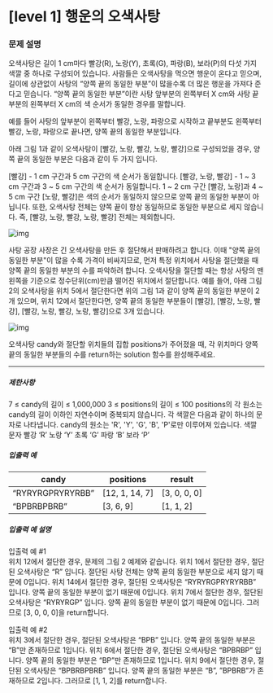 # [level 1] 행운의 오색사탕

### 문제 설명
오색사탕은 길이 1 cm마다 빨강(R), 노랑(Y), 초록(G), 파랑(B), 보라(P)의 다섯 가지 색깔 중 하나로 구성되어 있습니다. 사람들은 오색사탕을 먹으면 행운이 온다고 믿으며, 길이에 상관없이 사탕의 “양쪽 끝의 동일한 부분”이 많을수록 더 많은 행운을 가져다 준다고 믿습니다. “양쪽 끝의 동일한 부분”이란 사탕 앞부분의 왼쪽부터 X cm와 사탕 끝부분의 왼쪽부터 X cm의 색 순서가 동일한 경우를 말합니다.

예를 들어 사탕의 앞부분이 왼쪽부터 빨강, 노랑, 파랑으로 시작하고 끝부분도 왼쪽부터 빨강, 노랑, 파랑으로 끝나면, 양쪽 끝의 동일한 부분입니다.

아래 그림 1과 같이 오색사탕이 [빨강, 노랑, 빨강, 노랑, 빨강]으로 구성되었을 경우, 양쪽 끝의 동일한 부분은 다음과 같이 두 가지 입니다.

[빨강] - 1 cm 구간과 5 cm 구간의 색 순서가 동일합니다.
[빨강, 노랑, 빨강] - 1 ~ 3 cm 구간과 3 ~ 5 cm 구간의 색 순서가 동일합니다.
1 ~ 2 cm 구간 [빨강, 노랑]과 4 ~ 5 cm 구간 [노랑, 빨강]은 색의 순서가 동일하지 않으므로 양쪽 끝의 동일한 부분이 아닙니다. 또한, 오색사탕 전체는 양쪽 끝이 항상 동일하므로 동일한 부분으로 세지 않습니다. 즉, [빨강, 노랑, 빨강, 노랑, 빨강] 전체는 제외합니다.

![img](https://grepp-programmers.s3.ap-northeast-2.amazonaws.com/files/production/9be3563f-7c83-4920-bd10-35848a4b7cd9/%EA%B7%B8%EB%A6%BC1_P_2.png)

사탕 공장 사장은 긴 오색사탕을 만든 후 절단해서 판매하려고 합니다. 이때 "양쪽 끝의 동일한 부분"이 많을 수록 가격이 비싸지므로, 먼저 특정 위치에서 사탕을 절단했을 때 양쪽 끝의 동일한 부분의 수를 파악하려 합니다. 오색사탕을 절단할 때는 항상 사탕의 맨 왼쪽을 기준으로 정수단위(cm)만큼 떨어진 위치에서 절단합니다.
예를 들어, 아래 그림 2의 오색사탕을 위치 5에서 절단한다면 위의 그림 1과 같이 양쪽 끝의 동일한 부분이 2개 있으며, 위치 12에서 절단한다면, 양쪽 끝의 동일한 부분들이 [빨강], [빨강, 노랑, 빨강], [빨강, 노랑, 빨강, 노랑, 빨강]으로 3개 있습니다.

![img](https://grepp-programmers.s3.ap-northeast-2.amazonaws.com/files/production/779f5e90-c2a4-4d80-a430-8119c256e048/%EA%B7%B8%EB%A6%BC2_P_2.png)

오색사탕 candy와 절단할 위치들의 집합 positions가 주어졌을 때, 각 위치마다 양쪽 끝의 동일한 부분들의 수를 return하는 solution 함수를 완성해주세요.

<hr>

<h5>제한사항</h5>
7 ≤ candy의 길이 ≤ 1,000,000
3 ≤ positions의 길이 ≤ 100
positions의 각 원소는 candy의 길이 이하인 자연수이며 중복되지 않습니다.
각 색깔은 다음과 같이 하나의 문자로 나타냅니다.
candy의 원소는 'R', 'Y', 'G', 'B', 'P'로만 이루어져 있습니다.
색깔	문자
빨강	‘R’
노랑	‘Y’
초록	‘G’
파랑	‘B’
보라	‘P’

<h5>입출력 예</h5>
<table class="table">
<thead>
    <tr>
        <th>candy</th>
        <th>positions</th>
        <th>result</th>
    </tr>
</thead>
<tbody>
    <tr>
        <td>“RYRYRGPRYRYRBB”</td>
        <td>[12, 1, 14, 7]</td>
        <td>[3, 0, 0, 0]</td>
    </tr>
    <tr>
        <td>“BPBRBPBRB”</td>
        <td>[3, 6, 9]</td>
        <td>[1, 1, 2]</td>
    </tr>
</tbody>
</table>


<h5>입출력 예 설명</h5>

<p>입출력 예 #1<br>
위치 12에서 절단한 경우, 문제의 그림 2 예제와 같습니다.
위치 1에서 절단한 경우, 절단된 오색사탕은 “R” 입니다. 절단된 사탕 전체는 양쪽 끝의 동일한 부분으로 세지 않기 때문에 0입니다.
위치 14에서 절단한 경우, 절단된 오색사탕은 “RYRYRGPRYRYRBB” 입니다. 양쪽 끝의 동일한 부분이 없기 때문에 0입니다.
위치 7에서 절단한 경우, 절단된 오색사탕은 “RYRYRGP” 입니다. 양쪽 끝의 동일한 부분이 없기 때문에 0입니다.
그러므로 [3, 0, 0, 0]을 return합니다.</p>

<p>입출력 예 #2<br>
위치 3에서 절단한 경우, 절단된 오색사탕은 “BPB” 입니다. 양쪽 끝의 동일한 부분은 “B”만 존재하므로 1입니다.
위치 6에서 절단한 경우, 절단된 오색사탕은 “BPBRBP” 입니다. 양쪽 끝의 동일한 부분은 “BP”만 존재하므로 1입니다.
위치 9에서 절단한 경우, 절단된 오색사탕은 “BPBRBPBRB” 입니다. 양쪽 끝의 동일한 부분은 “B”, ”BPBRB”가 존재하므로 2입니다.
그러므로 [1, 1, 2]를 return합니다.</p>
